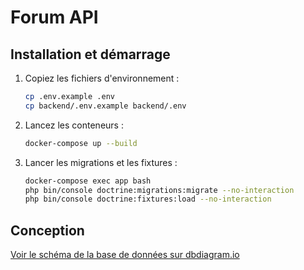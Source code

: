 # Forum API

## Installation et démarrage

1. Copiez les fichiers d'environnement :

   ```bash
   cp .env.example .env
   cp backend/.env.example backend/.env
   ```

2. Lancez les conteneurs :

   ```bash
   docker-compose up --build
   ```

3. Lancer les migrations et les fixtures :
   ```bash
   docker-compose exec app bash
   php bin/console doctrine:migrations:migrate --no-interaction
   php bin/console doctrine:fixtures:load --no-interaction
   ```

## Conception

[Voir le schéma de la base de données sur dbdiagram.io](https://dbdiagram.io/d/Forum-API-68e9428fd2b621e42249a36a)
